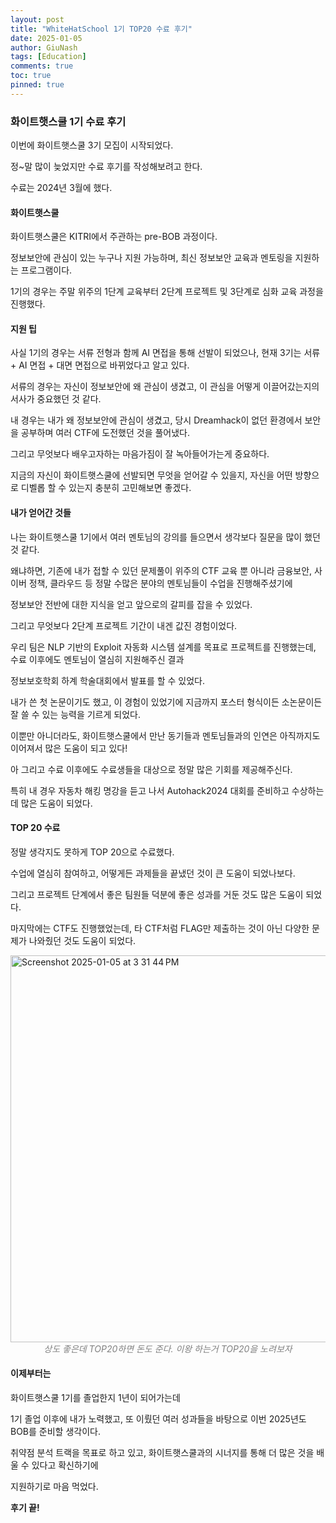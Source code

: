 ```yaml
---
layout: post
title: "WhiteHatSchool 1기 TOP20 수료 후기"
date: 2025-01-05
author: GiuNash
tags: [Education]
comments: true
toc: true
pinned: true
---
```

<style>
.caption {
    text-align: center;
    font-style: italic;
    color: gray;
}
</style>

### 화이트햇스쿨 1기 수료 후기

이번에 화이트햇스쿨 3기 모집이 시작되었다.

정~말 많이 늦었지만 수료 후기를 작성해보려고 한다.

수료는 2024년 3월에 했다.

#### 화이트햇스쿨

화이트햇스쿨은 KITRI에서 주관하는 pre-BOB 과정이다.

정보보안에 관심이 있는 누구나 지원 가능하며, 최신 정보보안 교육과 멘토링을 지원하는 프로그램이다.

1기의 경우는 주말 위주의 1단계 교육부터 2단계 프로젝트 및 3단계로 심화 교육 과정을 진행했다.

#### 지원 팁

사실 1기의 경우는 서류 전형과 함께 AI 면접을 통해 선발이 되었으나, 현재 3기는 서류 + AI 면접 + 대면 면접으로 바뀌었다고 알고 있다.

서류의 경우는 자신이 정보보안에 왜 관심이 생겼고, 이 관심을 어떻게 이끌어갔는지의 서사가 중요했던 것 같다.

내 경우는 내가 왜 정보보안에 관심이 생겼고, 당시 Dreamhack이 없던 환경에서 보안을 공부하며 여러 CTF에 도전했던 것을 풀어냈다.

그리고 무엇보다 배우고자하는 마음가짐이 잘 녹아들어가는게 중요하다.

지금의 자신이 화이트햇스쿨에 선발되면 무엇을 얻어갈 수 있을지, 자신을 어떤 방향으로 디벨롭 할 수 있는지 충분히 고민해보면 좋겠다.

#### 내가 얻어간 것들

나는 화이트햇스쿨 1기에서 여러 멘토님의 강의를 들으면서 생각보다 질문을 많이 했던 것 같다.

왜냐하면, 기존에 내가 접할 수 있던 문제풀이 위주의 CTF 교육 뿐 아니라 금융보안, 사이버 정책, 클라우드 등 정말 수많은 분야의 멘토님들이 수업을 진행해주셨기에

정보보안 전반에 대한 지식을 얻고 앞으로의 갈피를 잡을 수 있었다.

그리고 무엇보다 2단계 프로젝트 기간이 내겐 값진 경험이었다.

우리 팀은 NLP 기반의 Exploit 자동화 시스템 설계를 목표로 프로젝트를 진행했는데, 수료 이후에도 멘토님이 열심히 지원해주신 결과

정보보호학회 하계 학술대회에서 발표를 할 수 있었다.

내가 쓴 첫 논문이기도 했고, 이 경험이 있었기에 지금까지 포스터 형식이든 소논문이든 잘 쓸 수 있는 능력을 기르게 되었다.

이뿐만 아니더라도, 화이트햇스쿨에서 만난 동기들과 멘토님들과의 인연은 아직까지도 이어져서 많은 도움이 되고 있다!

아 그리고 수료 이후에도 수료생들을 대상으로 정말 많은 기회를 제공해주신다.

특히 내 경우 자동차 해킹 명강을 듣고 나서 Autohack2024 대회를 준비하고 수상하는데 많은 도움이 되었다.

#### TOP 20 수료

정말 생각지도 못하게 TOP 20으로 수료했다.

수업에 열심히 참여하고, 어떻게든 과제들을 끝냈던 것이 큰 도움이 되었나보다.

그리고 프로젝트 단계에서 좋은 팀원들 덕분에 좋은 성과를 거둔 것도 많은 도움이 되었다.

마지막에는 CTF도 진행했었는데, 타 CTF처럼 FLAG만 제출하는 것이 아닌 다양한 문제가 나와줬던 것도 도움이 되었다.

<img width="619" alt="Screenshot 2025-01-05 at 3 31 44 PM" src="https://github.com/user-attachments/assets/909c7254-03bc-4135-8c83-89fb58d189a7" />
<div class="caption">상도 좋은데 TOP20하면 돈도 준다. 이왕 하는거 TOP20을 노려보자</div>

#### 이제부터는

화이트햇스쿨 1기를 졸업한지 1년이 되어가는데

1기 졸업 이후에 내가 노력했고, 또 이뤘던 여러 성과들을 바탕으로 이번 2025년도 BOB를 준비할 생각이다.

취약점 분석 트랙을 목표로 하고 있고, 화이트햇스쿨과의 시너지를 통해 더 많은 것을 배울 수 있다고 확신하기에

지원하기로 마음 먹었다.

**후기 끝!**
